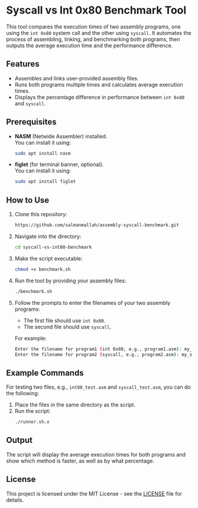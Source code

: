 # Syscall vs Int 0x80 Benchmark Tool

This tool compares the execution times of two assembly programs, one using the `int 0x80` system call and the other using `syscall`. It automates the process of assembling, linking, and benchmarking both programs, then outputs the average execution time and the performance difference.

## Features
- Assembles and links user-provided assembly files.
- Runs both programs multiple times and calculates average execution times.
- Displays the percentage difference in performance between `int 0x80` and `syscall`.

## Prerequisites

- **NASM** (Netwide Assembler) installed.  
  You can install it using:
  ```bash
  sudo apt install nasm
  ```

- **figlet** (for terminal banner, optional).  
  You can install it using:
  ```bash
  sudo apt install figlet
  ```

## How to Use

1. Clone this repository:
   ```bash
   https://github.com/salmanmallah/assembly-syscall-benchmark.git
   ```

2. Navigate into the directory:
   ```bash
   cd syscall-vs-int80-benchmark
   ```

3. Make the script executable:
   ```bash
   chmod +x benchmark.sh
   ```

4. Run the tool by providing your assembly files:
   ```bash
   ./benchmark.sh
   ```

5. Follow the prompts to enter the filenames of your two assembly programs:
   - The first file should use `int 0x80`.
   - The second file should use `syscall`.

   For example:
   ```bash
   Enter the filename for program1 (int 0x80, e.g., program1.asm): my_int80_program.asm
   Enter the filename for program2 (syscall, e.g., program2.asm): my_syscall_program.asm
   ```

## Example Commands

For testing two files, e.g., `int80_test.asm` and `syscall_test.asm`, you can do the following:

1. Place the files in the same directory as the script.
2. Run the script:
   ```bash
   ./runner.sh.x
   ```

## Output

The script will display the average execution times for both programs and show which method is faster, as well as by what percentage.

## License

This project is licensed under the MIT License - see the [LICENSE](LICENSE) file for details.
